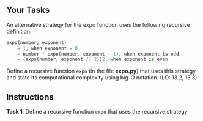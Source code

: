 ## Your Tasks

An alternative strategy for the expo function uses the following recursive definition:

```python
expo(number, exponent)
    = 1, when exponent = 0
    = number * expo(number, exponent – 1), when exponent is odd
    = (expo(number, exponent // 2))2, when exponent is even
```

Define a recursive function `expo` (in the file **expo.py**) that uses this strategy and state its computational complexity using big-O notation. (LO: 13.2, 13.3)

<!--
{
    "CopyExercise": {
        "name": "expo.py",
        "copyTarget": "/chapter13/ex03/student/expo.py",
        "pasteTarget": "/expo.py"
    }
}
-->

## Instructions

**Task 1**: Define a recursive function `expo` that uses the recursive strategy.